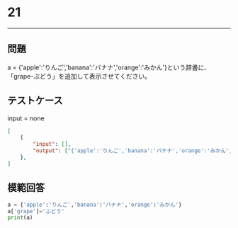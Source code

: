 # 21

---
## 問題

a = {'apple':'りんご','banana':'バナナ','orange':'みかん'}という辞書に、「grape-ぶどう」を追加して表示させてください。

## テストケース
input = none
```json
[
	{
		"input": [],
		"output": ["{'apple':'りんご','banana':'バナナ','orange':'みかん','grape':'ぶどう'}"]
  	},
]
```

## 模範回答
```python
a = {'apple':'りんご','banana':'バナナ','orange':'みかん'}
a['grape']='ぶどう'
print(a)
```
